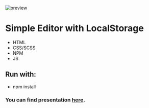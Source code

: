 ![preview](img/gh.PNG)
# Simple Editor with LocalStorage
- HTML
- CSS/SCSS
- NPM
- JS
## Run with:
- npm install
### You can find presentation [here](pawel-jezior.github.io/simple-editor/).
